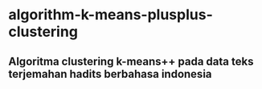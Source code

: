 # algorithm-k-means-plusplus-clustering
## Algoritma clustering k-means++ pada data teks terjemahan hadits berbahasa indonesia
